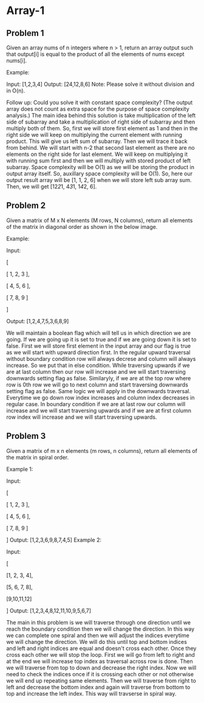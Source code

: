 # Array-1

## Problem 1

Given an array nums of n integers where n > 1, return an array output such that output[i] is equal to the product of all the elements of nums except nums[i].

Example:

Input: [1,2,3,4]
Output: [24,12,8,6]
Note: Please solve it without division and in O(n).

Follow up:
Could you solve it with constant space complexity? (The output array does not count as extra space for the purpose of space complexity analysis.)
The main idea behind this solution is take multiplication of the left side of subarray and take a multiplication of right side of subarray and then multiply both of them. So, first we will store first element as 1 and then in the right side we will keep on multiplying the current element with running product. This will give us left sum of subarray. Then we will trace it back from behind. We will start with n-2 that second last element as there are no elements on the right side for last element. We will keep on multiplying it with running sum first and then we will multiply with stored product of left subarray. Space complexity will be O(1) as we will be storing the product in output array itself. So, auxillary space complexity will be O(1). So, here our output result array will be [1, 1, 2, 6] when we will store left sub array sum. Then, we will get [12*2*1, 4*3*1, 1*4*2, 6].



## Problem 2

Given a matrix of M x N elements (M rows, N columns), return all elements of the matrix in diagonal order as shown in the below image.

Example:

Input:

[

[ 1, 2, 3 ],

[ 4, 5, 6 ],

[ 7, 8, 9 ]

]

Output: [1,2,4,7,5,3,6,8,9]

We will maintain a boolean flag which will tell us in which direction we are going. If we are going up it is set to true and if we are going down it is set to false. First we will store first element in the input array and our flag is true as we will start with upward direction first. In the regular upward traversal without boundary condition row will always decrese and column will always increase. So we put that in else condition. While traversing upwards if we are at last column then our row will increase and we will start traversing downwards setting flag as false. Similaryly, if we are at the top row where row is 0th row we will go to next column and start traversing downwards setting flag as false. Same logic we will apply in the downwards traversal. Everytime we go down row index increases and column index decreases in regular case. In boundary condition if we are at last row our column will increase and we will start traversing upwards and if we are at first column row index will increase and we will start traversing upwards.



## Problem 3
Given a matrix of m x n elements (m rows, n columns), return all elements of the matrix in spiral order.

Example 1:

Input:

[

[ 1, 2, 3 ],

[ 4, 5, 6 ],

[ 7, 8, 9 ]

]
Output: [1,2,3,6,9,8,7,4,5]
Example 2:

Input:

[

[1, 2, 3, 4],

[5, 6, 7, 8],

[9,10,11,12]

]
Output: [1,2,3,4,8,12,11,10,9,5,6,7]

The main in this problem is we will traverse through one direction until we reach the boundary condition then we will change the direction. In this way we can complete one spiral and then we will adjust the indices everytime we will change the direction. We will do this until top and bottom indices and left and right indices are equal and doesn't cross each other. Once they cross each other we will stop the loop. First we will go from left to right and at the end we will increase top index as traversal across row is done. Then we will traverse from top to down and decrease the right index. Now we will need to check the indices once if it is crossing each other or not otherwise we will end up repeating same elements. Then we will traverse from right to left and decrease the bottom index and again will traverse from bottom to top and increase the left index. This way will travserse in spiral way.


